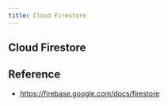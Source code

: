 ```yaml
---
title: Cloud Firestore
---
```


## Cloud Firestore


## Reference
- https://firebase.google.com/docs/firestore
